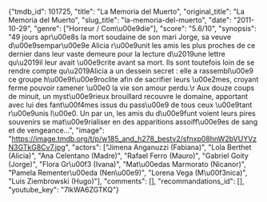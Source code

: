 {"tmdb_id": 101725, "title": "La Memoria del Muerto", "original_title": "La Memoria del Muerto", "slug_title": "la-memoria-del-muerto", "date": "2011-10-29", "genre": ["Horreur / Com\u00e9die"], "score": "5.6/10", "synopsis": "49 jours apr\u00e8s la mort soudaine de son mari Jorge, sa veuve d\u00e9sempar\u00e9e Alicia r\u00e9unit les amis les plus proches de ce dernier dans leur vaste demeure pour la lecture d\u2019une lettre qu\u2019il leur avait \u00e9crite avant sa mort. Ils sont toutefois loin de se rendre compte qu\u2019Alicia a un dessein secret : elle a rassembl\u00e9 ce groupe h\u00e9t\u00e9roclite afin de sacrifier leurs \u00e2mes, croyant ferme pouvoir ramener \u00e0 la vie son amour perdu.\r Aux douze coups de minuit, un myst\u00e9rieux brouillard recouvre le domaine, apportant avec lui des fant\u00f4mes issus du pass\u00e9 de tous ceux \u00e9tant r\u00e9unis l\u00e0. Un par un, les amis du d\u00e9funt voient leurs pires souvenirs se mat\u00e9rialiser en des apparitions assoiff\u00e9es de sang et de vengeance...", "image": "https://image.tmdb.org/t/p/w185_and_h278_bestv2/sfnxp08hnW2bVUYVzN3GTkG8Cv7.jpg", "actors": ["Jimena Anganuzzi (Fabiana)", "Lola Berthet (Alicia)", "Ana Celentano (Madre)", "Rafael Ferro (Mauro)", "Gabriel Goity (Jorge)", "Flora Gr\u00f3 (Ivana)", "Mat\u00edas Marmorato (Nicanor)", "Pamela Rementer\u00eda (Nen\u00e9)", "Lorena Vega (M\u00f3nica)", "Luis Ziembrowski (Hugo)"], "comments": [], "recommandations_id": [], "youtube_key": "7lkWA6ZGTKQ"}